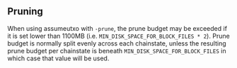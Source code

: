 Pruning
-------

When using assumeutxo with `-prune`, the prune budget may be exceeded if it is set
lower than 1100MB (i.e. `MIN_DISK_SPACE_FOR_BLOCK_FILES * 2`). Prune budget is normally
split evenly across each chainstate, unless the resulting prune budget per chainstate
is beneath `MIN_DISK_SPACE_FOR_BLOCK_FILES` in which case that value will be used.
